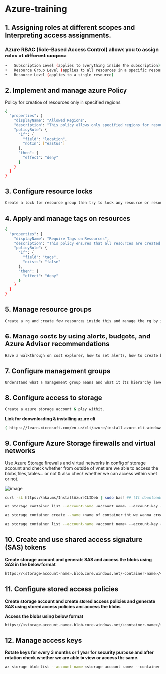 # Azure-training

## 1.	Assigning roles at different scopes and Interpreting access assignments.

### Azure RBAC (Role-Based Access Control) allows you to assign roles at different scopes: 
```bash
•	Subscription Level (applies to everything inside the subscription)
•	Resource Group Level (applies to all resources in a specific resource group)
•	Resource Level (applies to a single resource)
```
## 2. Implement and manage azure Policy

Policy for creation of resources only in specified regions

```bash
{
  "properties": {
    "displayName": "Allowed Regions",
    "description": "This policy allows only specified regions for resources.",
    "policyRule": {
      "if": {
        "field": "location",
        "notIn": ["eastus"]
      },
      "then": {
        "effect": "deny"
      }
    }
  }
}
```
## 3. Configure resource locks
```bash
Create a lock for resource group then try to lock any resource or resource group.
```

## 4. Apply and manage tags on resources


```bash
{
  "properties": {
    "displayName": "Require Tags on Resources",
    "description": "This policy ensures that all resources are created with tags.",
    "policyRule": {
      "if": {
        "field": "tags",
        "exists": "false"
      },
      "then": {
        "effect": "deny"
      }
    }
  }
}
```
## 5. Manage resource groups

```bash
Create a rg and create few resources inside this and manage the rg by implementing locks, tags to rg,Migrating resources from one RG to other.
```

## 6. Manage costs by using alerts, budgets, and Azure Advisor recommendations
```bash
Have a walkthrough on cost explorer, how to set alerts, how to create budget alerts?
```

## 7. 	Configure management groups
```bash
Understand what a management group means and what it its hierarchy level.
```
## 8. Configure access to storage
```bash
Create a azure storage account & play withit.  
```
**Link for doownloading & installing azure cli**
```bash
( https://learn.microsoft.com/en-us/cli/azure/install-azure-cli-windows?pivots=msi#install-or-update )
```

## 9. 	Configure Azure Storage firewalls and virtual networks

Use  Azure Storage firewalls and virtual networks in config of storage account and check whether from outside of vnet are we able to access the blobs,files,tables…  or not &  also check whether we can access within vnet or not.

![image](https://github.com/user-attachments/assets/682acb7f-4f0c-4a5d-9256-eee9fbf31704)
```bash
curl -sL https://aka.ms/InstallAzureCLIDeb | sudo bash ## (It downloads and runs a script that installs the Azure Command-Line Interface (CLI) for Debian-based Linux distributions)
```
```bash
az storage container list --account-name <account name> --account-key <access key> ## (It retrieves and lists all the storage containers in the specified Azure Storage account by authenticating using the provided account name and access key)
```
```bash
az storage container create --name <name of container tht we wanna create> --account-name <storage acc. name> --account-key <access key>
```
```bash
az storage container list --account-name <account name> --account-key <access key>
```

## 10. Create and use shared access signature (SAS) tokens

**Create storage account and generate SAS and access the blobs using SAS in the below format**

```bash
https://<storage-account-name>.blob.core.windows.net/<container-name>/<blob-name>?<SAS-token>
```
## 11. Configure stored access policies

**Create storage account and create stored access policies  and generate SAS using stored access policies and access the blobs**

 **Access the blobs using below format**
 ```bash
https://<storage-account-name>.blob.core.windows.net/<container-name>/<blob-name>?<SAS-token>
```
## 12.	Manage access keys

**Rotate keys for every 3 months or 1 year for security purpose and after rotation check whether we are able to view or access the same.**

```bash
az storage blob list --account-name <storage account name> --container-name <container name> --account-key <access key>
```

